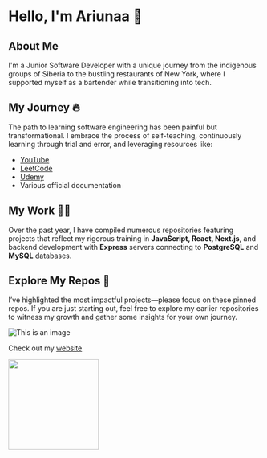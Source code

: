 # Hello, I'm Ariunaa 👋

## About Me
I'm a Junior Software Developer with a unique journey from the indigenous groups of Siberia to the bustling restaurants of New York, where I supported myself as a bartender while transitioning into tech.

## My Journey 🔥
The path to learning software engineering has been painful but transformational. I embrace the process of self-teaching, continuously learning through trial and error, and leveraging resources like:
- [YouTube](https://www.youtube.com/)
- [LeetCode](https://leetcode.com/)
- [Udemy](https://www.udemy.com/)
- Various official documentation

## My Work 👨‍💻
Over the past year, I have compiled numerous repositories featuring projects that reflect my rigorous training in **JavaScript, React, Next.js**, and backend development with **Express** servers connecting to **PostgreSQL** and **MySQL** databases.

## Explore My Repos 📌
I’ve highlighted the most impactful projects—please focus on these pinned repos. If you are just starting out, feel free to explore my earlier repositories to witness my growth and gather some insights for your own journey.

 ![This is an image](https://64.media.tumblr.com/21599ecadc5de1e3e232ec49d7ff2866/tumblr_ompbhuqheK1sn231po7_400.gif)
 
 Check out my [website](https://personal-blog-ariunaamy.vercel.app/)

<img height="180em" src="https://github-readme-stats.vercel.app/api?username=ariunaamy&show_icons=true&hide_border=true&&count_private=true&include_all_commits=true" />
